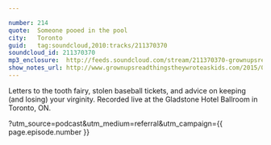 ```yaml
---

number: 214
quote:  Someone pooed in the pool
city:   Toronto
guid:   tag:soundcloud,2010:tracks/211370370
soundcloud_id: 211370370
mp3_enclosure:	http://feeds.soundcloud.com/stream/211370370-grownupsreadthingstheywroteaskids-s2e14.mp3
show_notes_url:	http://www.grownupsreadthingstheywroteaskids.com/2015/06/214-lets-talk-about-sex-i-havent-had-it-toronto/
---
```


Letters to the tooth fairy, stolen baseball tickets, and advice on keeping (and losing) your virginity. Recorded live at the Gladstone Hotel Ballroom in Toronto, ON.

?utm_source=podcast&utm_medium=referral&utm_campaign={{ page.episode.number }}